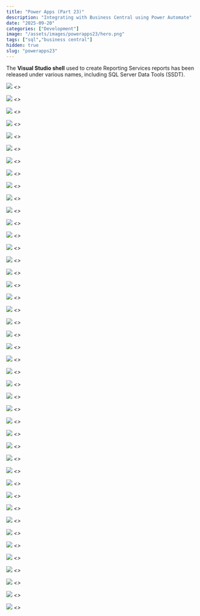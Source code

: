 ```yaml
---
title: "Power Apps (Part 23)"
description: "Integrating with Business Central using Power Automate"
date: "2025-09-20"
categories: ["Development"]
image: "/assets/images/powerapps23/hero.png"
tags: ["sql","business central"]
hidden: true
slug: "powerapps23"
---
```




The **Visual Studio shell** used to create Reporting Services reports has been released under various names, including SQL Server Data Tools (SSDT).

![](/assets/images/powerapps23/screenshot-2024-10-30-at-5.00.32pm-1836x1475.png)
*<<NEW TEXT HERE>>*

![](/assets/images/powerapps23/screenshot-2024-10-30-at-5.00.32pm-1836x1475.png)
*<<NEW TEXT HERE>>*

![](/assets/images/powerapps23/screenshot-2024-10-30-at-5.00.32pm-1836x1475.png)
*<<NEW TEXT HERE>>*

![](/assets/images/powerapps23/screenshot-2024-10-30-at-5.00.32pm-1836x1475.png)
*<<NEW TEXT HERE>>*

![](/assets/images/powerapps23/screenshot-2024-10-30-at-5.00.32pm-1836x1475.png)
*<<NEW TEXT HERE>>*

![](/assets/images/powerapps23/screenshot-2024-10-30-at-5.00.32pm-1836x1475.png)
*<<NEW TEXT HERE>>*

![](/assets/images/powerapps23/screenshot-2024-10-30-at-5.00.32pm-1836x1475.png)
*<<NEW TEXT HERE>>*

![](/assets/images/powerapps23/screenshot-2024-10-30-at-5.00.32pm-1836x1475.png)
*<<NEW TEXT HERE>>*

![](/assets/images/powerapps23/screenshot-2024-10-30-at-5.00.32pm-1836x1475.png)
*<<NEW TEXT HERE>>*

![](/assets/images/powerapps23/screenshot-2024-10-30-at-5.00.32pm-1836x1475.png)
*<<NEW TEXT HERE>>*

![](/assets/images/powerapps23/screenshot-2024-10-30-at-5.00.32pm-1836x1475.png)
*<<NEW TEXT HERE>>*

![](/assets/images/powerapps23/screenshot-2024-10-30-at-5.00.32pm-1836x1475.png)
*<<NEW TEXT HERE>>*

![](/assets/images/powerapps23/screenshot-2024-10-30-at-5.00.32pm-1836x1475.png)
*<<NEW TEXT HERE>>*

![](/assets/images/powerapps23/screenshot-2024-10-30-at-5.00.32pm-1836x1475.png)
*<<NEW TEXT HERE>>*

![](/assets/images/powerapps23/screenshot-2024-10-30-at-5.00.32pm-1836x1475.png)
*<<NEW TEXT HERE>>*

![](/assets/images/powerapps23/screenshot-2024-10-30-at-5.00.32pm-1836x1475.png)
*<<NEW TEXT HERE>>*

![](/assets/images/powerapps23/screenshot-2024-10-30-at-5.00.32pm-1836x1475.png)
*<<NEW TEXT HERE>>*

![](/assets/images/powerapps23/screenshot-2024-10-30-at-5.00.32pm-1836x1475.png)
*<<NEW TEXT HERE>>*

![](/assets/images/powerapps23/screenshot-2024-10-30-at-5.00.32pm-1836x1475.png)
*<<NEW TEXT HERE>>*

![](/assets/images/powerapps23/screenshot-2024-10-30-at-5.00.32pm-1836x1475.png)
*<<NEW TEXT HERE>>*

![](/assets/images/powerapps23/screenshot-2024-10-30-at-5.00.32pm-1836x1475.png)
*<<NEW TEXT HERE>>*

![](/assets/images/powerapps23/screenshot-2024-10-30-at-5.00.32pm-1836x1475.png)
*<<NEW TEXT HERE>>*

![](/assets/images/powerapps23/screenshot-2024-10-30-at-5.00.32pm-1836x1475.png)
*<<NEW TEXT HERE>>*

![](/assets/images/powerapps23/screenshot-2024-10-30-at-5.00.32pm-1836x1475.png)
*<<NEW TEXT HERE>>*

![](/assets/images/powerapps23/screenshot-2024-10-30-at-5.00.32pm-1836x1475.png)
*<<NEW TEXT HERE>>*

![](/assets/images/powerapps23/screenshot-2024-10-30-at-5.00.32pm-1836x1475.png)
*<<NEW TEXT HERE>>*

![](/assets/images/powerapps23/screenshot-2024-10-30-at-5.00.32pm-1836x1475.png)
*<<NEW TEXT HERE>>*

![](/assets/images/powerapps23/screenshot-2024-10-30-at-5.00.32pm-1836x1475.png)
*<<NEW TEXT HERE>>*

![](/assets/images/powerapps23/screenshot-2024-10-30-at-5.00.32pm-1836x1475.png)
*<<NEW TEXT HERE>>*

![](/assets/images/powerapps23/screenshot-2024-10-30-at-5.00.32pm-1836x1475.png)
*<<NEW TEXT HERE>>*

![](/assets/images/powerapps23/screenshot-2024-10-30-at-5.00.32pm-1836x1475.png)
*<<NEW TEXT HERE>>*

![](/assets/images/powerapps23/screenshot-2024-10-30-at-5.00.32pm-1836x1475.png)
*<<NEW TEXT HERE>>*

![](/assets/images/powerapps23/screenshot-2024-10-30-at-5.00.32pm-1836x1475.png)
*<<NEW TEXT HERE>>*

![](/assets/images/powerapps23/screenshot-2024-10-30-at-5.00.32pm-1836x1475.png)
*<<NEW TEXT HERE>>*

![](/assets/images/powerapps23/screenshot-2024-10-30-at-5.00.32pm-1836x1475.png)
*<<NEW TEXT HERE>>*

![](/assets/images/powerapps23/screenshot-2024-10-30-at-5.00.32pm-1836x1475.png)
*<<NEW TEXT HERE>>*

![](/assets/images/powerapps23/screenshot-2024-10-30-at-5.00.32pm-1836x1475.png)
*<<NEW TEXT HERE>>*

![](/assets/images/powerapps23/screenshot-2024-10-30-at-5.00.32pm-1836x1475.png)
*<<NEW TEXT HERE>>*

![](/assets/images/powerapps23/screenshot-2024-10-30-at-5.00.32pm-1836x1475.png)
*<<NEW TEXT HERE>>*

![](/assets/images/powerapps23/screenshot-2024-10-30-at-5.00.32pm-1836x1475.png)
*<<NEW TEXT HERE>>*

![](/assets/images/powerapps23/screenshot-2024-10-30-at-5.00.32pm-1836x1475.png)
*<<NEW TEXT HERE>>*

![](/assets/images/powerapps23/screenshot-2024-10-30-at-5.00.32pm-1836x1475.png)
*<<NEW TEXT HERE>>*

![](/assets/images/powerapps23/screenshot-2024-10-30-at-5.00.32pm-1836x1475.png)
*<<NEW TEXT HERE>>*
